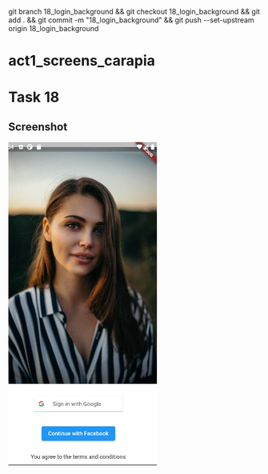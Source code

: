 git branch 18_login_background && git checkout 18_login_background && git add . && git commit -m "18_login_background" && git push --set-upstream origin 18_login_background

# act1_screens_carapia

# Task 18

## Screenshot

![18_exercise18](screenshots/exercise18.png)


